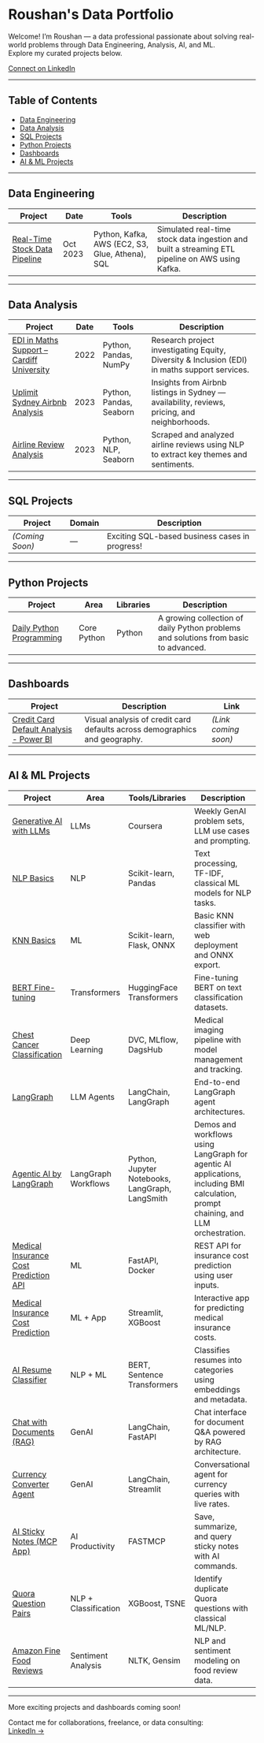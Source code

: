 # Roushan's Data Portfolio

Welcome! I’m Roushan — a data professional passionate about solving real-world problems through Data Engineering, Analysis, AI, and ML.  
Explore my curated projects below.

[Connect on LinkedIn](https://www.linkedin.com/in/rk0718)

---

## Table of Contents
- [Data Engineering](#data-engineering)
- [Data Analysis](#data-analysis)
- [SQL Projects](#sql-projects)
- [Python Projects](#python-projects)
- [Dashboards](#dashboards)
- [AI & ML Projects](#ai--ml-projects)

---

## Data Engineering

| Project | Date | Tools | Description |
|--------|------|-------|-------------|
| [Real-Time Stock Data Pipeline](https://github.com/rkuma18/Data-Engineering/tree/main/Kafka_Project) | Oct 2023 | Python, Kafka, AWS (EC2, S3, Glue, Athena), SQL | Simulated real-time stock data ingestion and built a streaming ETL pipeline on AWS using Kafka. |

---

## Data Analysis

| Project | Date | Tools | Description |
|--------|------|-------|-------------|
| [EDI in Maths Support – Cardiff University](https://github.com/rkuma18/EDI-in-Maths-Support-Cardiff-University) | 2022 | Python, Pandas, NumPy | Research project investigating Equity, Diversity & Inclusion (EDI) in maths support services. |
| [Uplimit Sydney Airbnb Analysis](https://github.com/rkuma18/Uplimit-Sydney-Airbnb-Analysis) | 2023 | Python, Pandas, Seaborn | Insights from Airbnb listings in Sydney — availability, reviews, pricing, and neighborhoods. |
| [Airline Review Analysis](https://github.com/rkuma18/NLP_Airline_Review_Analysis) | 2023 | Python, NLP, Seaborn | Scraped and analyzed airline reviews using NLP to extract key themes and sentiments. |

---

## SQL Projects

| Project | Domain | Description |
|--------|--------|-------------|
| *(Coming Soon)* | — | Exciting SQL-based business cases in progress! |

---

## Python Projects

| Project | Area | Libraries | Description |
|--------|------|-----------|-------------|
| [Daily Python Programming](https://github.com/rkuma18/coding-practice) | Core Python | Python | A growing collection of daily Python problems and solutions from basic to advanced. |

---

## Dashboards

| Project | Description | Link |
|--------|-------------|------|
| [Credit Card Default Analysis - Power BI](https://github.com/rkuma18/Credit-Card-Default-Analysis-Power-BI) | Visual analysis of credit card defaults across demographics and geography. | *(Link coming soon)* |

---

## AI & ML Projects

| Project | Area | Tools/Libraries | Description |
|--------|------|----------------|-------------|
| [Generative AI with LLMs](https://github.com/rkuma18/AI-ML/tree/main/Generative-AI-with-%20LLMs) | LLMs | Coursera | Weekly GenAI problem sets, LLM use cases and prompting. |
| [NLP Basics](https://github.com/rkuma18/AI-ML/tree/main/NLP_Basic) | NLP | Scikit-learn, Pandas | Text processing, TF-IDF, classical ML models for NLP tasks. |
| [KNN Basics](https://github.com/rkuma18/AI-ML/tree/main/knn) | ML | Scikit-learn, Flask, ONNX | Basic KNN classifier with web deployment and ONNX export. |
| [BERT Fine-tuning](https://github.com/rkuma18/AI-ML/tree/main/BERT) | Transformers | HuggingFace Transformers | Fine-tuning BERT on text classification datasets. |
| [Chest Cancer Classification](https://github.com/rkuma18/Chest_Cancer_Classification) | Deep Learning | DVC, MLflow, DagsHub | Medical imaging pipeline with model management and tracking. |
| [LangGraph](https://github.com/rkuma18/LangChain) | LLM Agents | LangChain, LangGraph | End-to-end LangGraph agent architectures. |
| [Agentic AI by LangGraph](https://github.com/rkuma18/agentic-ai-by-langgraph) | LangGraph Workflows | Python, Jupyter Notebooks, LangGraph, LangSmith | Demos and workflows using LangGraph for agentic AI applications, including BMI calculation, prompt chaining, and LLM orchestration. |
| [Medical Insurance Cost Prediction API](https://github.com/rkuma18/Medical-Insurance-Cost-Prediction-API) | ML | FastAPI, Docker | REST API for insurance cost prediction using user inputs. |
| [Medical Insurance Cost Prediction](https://github.com/rkuma18/Medical-Insurance-Cost-Prediction) | ML + App | Streamlit, XGBoost | Interactive app for predicting medical insurance costs. |
| [AI Resume Classifier](https://github.com/rkuma18/Resume_Filtering) | NLP + ML | BERT, Sentence Transformers | Classifies resumes into categories using embeddings and metadata. |
| [Chat with Documents (RAG)](https://github.com/rkuma18/RAG_Powered_Chatbot) | GenAI | LangChain, FastAPI | Chat interface for document Q&A powered by RAG architecture. |
| [Currency Converter Agent](https://github.com/rkuma18/Currency_Converter_Agent) | GenAI | LangChain, Streamlit | Conversational agent for currency queries with live rates. |
| [AI Sticky Notes (MCP App)](https://github.com/rkuma18/Custom_MCP) | AI Productivity | FASTMCP | Save, summarize, and query sticky notes with AI commands. |
| [Quora Question Pairs](https://github.com/rkuma18/1_ML_QuoraQuestionPairs) | NLP + Classification | XGBoost, TSNE | Identify duplicate Quora questions with classical ML/NLP. |
| [Amazon Fine Food Reviews](https://github.com/rkuma18/DS_Amazon-Fine-Food-Reviews-Analysis) | Sentiment Analysis | NLTK, Gensim | NLP and sentiment modeling on food review data. |

---

More exciting projects and dashboards coming soon!

Contact me for collaborations, freelance, or data consulting:  
[LinkedIn →](https://www.linkedin.com/in/rk0718)
